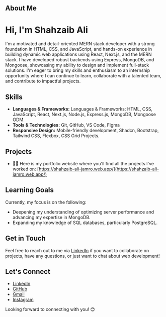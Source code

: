 ## About Me
<h1 align="left">Hi, I'm Shahzaib Ali</h1>
I'm a motivated and detail-oriented MERN stack developer with a strong foundation in HTML, CSS, and JavaScript, and hands-on experience in building dynamic web applications using React, Next.js, and the MERN stack. I have developed robust backends using Express, MongoDB, and Mongoose, showcasing my ability to design and implement full-stack solutions.
I'm eager to bring my skills and enthusiasm to an internship opportunity where I can continue to learn, collaborate with a talented team, and contribute to impactful projects.

## Skills

- **Languages & Frameworks:** Languages & Frameworks: HTML, CSS, JavaScript, React, Next.js, Node.js, Express.js, MongoDB, Mongoose ODM.
- **Tools & Technologies:** Git, GitHub, VS Code, Figma
- **Responsive Design:** Mobile-friendly development, Shadcn, Bootstrap, Tailwind CSS, Flexbox, CSS Grid
Projects.

## Projects

- 👨‍💻 Here is my portfolio website where you'll find all the projects I've worked on: [https://shahzaib-ali-jamro.web.app/](https://shahzaib-ali-jamro.web.app/)

## Learning Goals
Currently, my focus is on the following:

- Deepening my understanding of optimizing server performance and advancing my expertise in MongoDB.
- Expanding my knowledge of SQL databases, particularly PostgreSQL.

## Get in Touch
Feel free to reach out to me via [LinkedIn](https://www.linkedin.com/in/shahzaibalijamro) if you want to collaborate on projects, have any questions, or just want to chat about web development!

## Let's Connect
- [LinkedIn](linkedin.com/in/shahzaibalijamro)
- [GitHub](github.com/ShahzaibAliJamro)
- [Gmail](shahzaibalijamro@gmail.com)
- [Instagram](https://www.instagram.com/shahzaibalijamro/)

Looking forward to connecting with you! 😊
